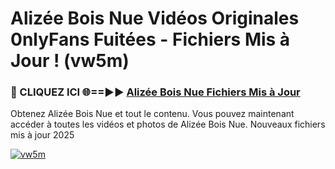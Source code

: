 # Alizée Bois Nue Vidéos Originales 0nlyFans Fuitées - Fichiers Mis à Jour ! (vw5m)

<h3>🔴 CLIQUEZ ICI 🌐==►► <a href="https://tinyurl.com/2pmr4ezf" rel="nofollow">Alizée Bois Nue Fichiers Mis à Jour</a></h3>

Obtenez Alizée Bois Nue et tout le contenu. Vous pouvez maintenant accéder à toutes les vidéos et photos de Alizée Bois Nue. Nouveaux fichiers mis à jour 2025

[![vw5m](https://i.imgur.com/6SNvagu.gif)](https://tinyurl.com/2pmr4ezf)
